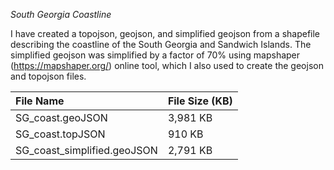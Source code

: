 *South Georgia Coastline*

I have created a topojson, geojson, and simplified geojson from a shapefile describing the coastline of the South Georgia and Sandwich Islands. The simplified geojson was simplified by a factor of 70% using mapshaper (https://mapshaper.org/) online tool, which I also used to create the geojson and topojson files.

|File Name|File Size (KB)|
|:---|:---|
|SG_coast.geoJSON|3,981 KB|
|SG_coast.topJSON|910 KB|
|SG_coast_simplified.geoJSON|2,791 KB|

